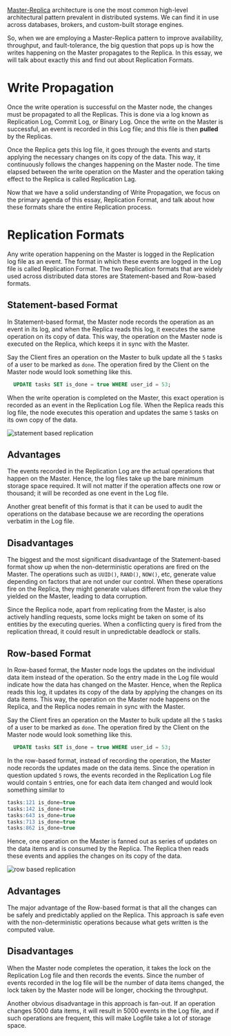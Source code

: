 [Master-Replica](https://arpitbhayani.me/blogs/master-replica-replication) architecture is one the most common high-level architectural pattern prevalent in distributed systems. We can find it in use across databases, brokers, and custom-built storage engines.

So, when we are employing a Master-Replica pattern to improve availability, throughput, and fault-tolerance, the big question that pops up is how the writes happening on the Master propagates to the Replica. In this essay, we will talk about exactly this and find out about Replication Formats.

# Write Propagation
Once the write operation is successful on the Master node, the changes must be propagated to all the Replicas. This is done via a log known as Replication Log, Commit Log, or Binary Log. Once the write on the Master is successful, an event is recorded in this Log file; and this file is then **pulled** by the Replicas.

Once the Replica gets this log file, it goes through the events and starts applying the necessary changes on its copy of the data. This way, it continuously follows the changes happening on the Master node. The time elapsed between the write operation on the Master and the operation taking effect to the Replica is called Replication Lag.

Now that we have a solid understanding of Write Propagation, we focus on the primary agenda of this essay, Replication Format, and talk about how these formats share the entire Replication process.

# Replication Formats
Any write operation happening on the Master is logged in the Replication log file as an event. The format in which these events are logged in the Log file is called Replication Format. The two Replication formats that are widely used across distributed data stores are Statement-based and Row-based formats.

## Statement-based Format
In Statement-based format, the Master node records the operation as an event in its log, and when the Replica reads this log, it executes the same operation on its copy of data. This way, the operation on the Master node is executed on the Replica, which keeps it in sync with the Master.

Say the Client fires an operation on the Master to bulk update all the `5` tasks of a user to be marked as `done`. The operation fired by the Client on the Master node would look something like this.

```sql
  UPDATE tasks SET is_done = true WHERE user_id = 53;
```

When the write operation is completed on the Master, this exact operation is recorded as an event in the Replication Log file. When the Replica reads this log file, the node executes this operation and updates the same `5` tasks on its own copy of the data.

![statement based replication](https://user-images.githubusercontent.com/4745789/129456634-be745df6-541b-4e75-a1e3-4f4f625cc45e.png)

## Advantages
The events recorded in the Replication Log are the actual operations that happen on the Master. Hence, the log files take up the bare minimum storage space required. It will not matter if the operation affects one row or thousand; it will be recorded as one event in the Log file.

Another great benefit of this format is that it can be used to audit the operations on the database because we are recording the operations verbatim in the Log file.

## Disadvantages
The biggest and the most significant disadvantage of the Statement-based format show up when the non-deterministic operations are fired on the Master. The operations such as `UUID()`, `RAND()`, `NOW()`, etc, generate value depending on factors that are not under our control. When these operations fire on the Replica, they might generate values different from the value they yielded on the Master, leading to data corruption.

Since the Replica node, apart from replicating from the Master, is also actively handling requests, some locks might be taken on some of its entities by the executing queries. When a conflicting query is fired from the replication thread, it could result in unpredictable deadlock or stalls.

## Row-based Format
In Row-based format, the Master node logs the updates on the individual data item instead of the operation. So the entry made in the Log file would indicate how the data has changed on the Master. Hence, when the Replica reads this log, it updates its copy of the data by applying the changes on its data items. This way, the operation on the Master node happens on the Replica, and the Replica nodes remain in sync with the Master.

Say the Client fires an operation on the Master to bulk update all the `5` tasks of a user to be marked as `done`. The operation fired by the Client on the Master node would look something like this.

```sql
  UPDATE tasks SET is_done = true WHERE user_id = 53;
```

In the row-based format, instead of recording the operation, the Master node records the updates made on the data items. Since the operation in question updated `5` rows, the events recorded in the Replication Log file would contain `5` entries, one for each data item changed and would look something similar to

```sql
tasks:121 is_done=true
tasks:142 is_done=true
tasks:643 is_done=true
tasks:713 is_done=true
tasks:862 is_done=true
```

Hence, one operation on the Master is fanned out as series of updates on the data items and is consumed by the Replica. The Replica then reads these events and applies the changes on its copy of the data.

![row based replication](https://user-images.githubusercontent.com/4745789/129456632-ad7b67ae-7ff0-4d35-97b0-0ea6d6a3bd87.png)

## Advantages
The major advantage of the Row-based format is that all the changes can be safely and predictably applied on the Replica. This approach is safe even with the non-deterministic operations because what gets written is the computed value.

## Disadvantages
When the Master node completes the operation, it takes the lock on the Replication Log file and then records the events. Since the number of events recorded in the log file will be the number of data items changed, the lock taken by the Master node will be longer, chocking the throughput.

Another obvious disadvantage in this approach is fan-out. If an operation changes 5000 data items, it will result in 5000 events in the Log file, and if such operations are frequent, this will make Logfile take a lot of storage space.
